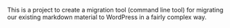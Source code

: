 This is a project to create a migration tool (command line tool) for migrating our existing markdown material to WordPress in a fairly complex way.
